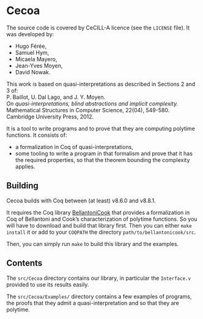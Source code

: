 # Cecoa

The source code is covered by CeCILL-A licence (see the `LICENSE` file).
It was developed by:

-   Hugo Férée,
-   Samuel Hym,
-   Micaela Mayero,
-   Jean-Yves Moyen,
-   David Nowak.

This work is based on quasi-interpretations as described in
Sections 2 and 3 of:  
P. Baillot, U. Dal Lago, and J. Y. Moyen.  
_On quasi-interpretations, blind abstractions and implicit complexity._  
Mathematical Structures in Computer Science, 22(04), 549-580.  
Cambridge University Press, 2012.

It is a tool to write programs and to prove that they are computing
polytime functions.
It consists of:

-   a formalization in Coq of quasi-interpretations,
-   some tooling to write a program in that formalism and prove that
    it has the required properties, so that the theorem bounding the
    complexity applies.


##  Building

Cecoa builds with Coq between (at least) v8.6.0 and v8.8.1.

It requires the Coq library
[BellantoniCook](https://github.com/davidnowak/bellantonicook)
that provides a formalization in Coq of Bellantoni and Cook’s
characterization of polytime functions.
So you will have to download and build that library first.
Then you can either `make install` it or add to your `COQPATH` the directory
`path/to/bellantonicook/src`.

Then, you can simply run `make` to build this library and the examples.


##  Contents

The `src/Cecoa` directory contains our library, in particular the
`Interface.v` provided to use its results easily.

The `src/Cecoa/Examples/` directory contains a few examples of
programs, the proofs that they admit a quasi-interpretation and so
that they are polytime.
